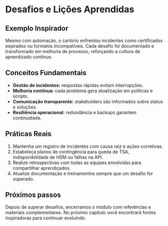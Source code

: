 # Desafios e Lições Aprendidas

## Exemplo Inspirador

Mesmo com automação, o cartório enfrentou incidentes como certificados expirados ou formatos incompatíveis. Cada desafio foi documentado e transformado em melhoria de processo, reforçando a cultura de aprendizado contínuo.

## Conceitos Fundamentais

- **Gestão de incidentes:** respostas rápidas evitam interrupções.
- **Melhoria contínua:** cada problema gera atualização em políticas e scripts.
- **Comunicação transparente:** stakeholders são informados sobre status e soluções.
- **Resiliência operacional:** redundância e backups garantem continuidade.

## Práticas Reais

1. Mantenha um registro de incidentes com causa raiz e ações corretivas.
2. Estabeleça planos de contingência para queda de TSA, indisponibilidade de HSM ou falhas na API.
3. Realize retrospectivas com todas as equipes envolvidas para compartilhar aprendizados.
4. Atualize documentação e treinamentos sempre que um desafio for superado.

## Próximos passos

Depois de superar desafios, encerramos o módulo com referências e materiais complementares. No próximo capítulo você encontrará fontes inspiradoras para continuar evoluindo.
